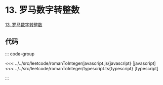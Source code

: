 # 13. 罗马数字转整数

[13. 罗马数字转整数](https://leetcode.cn/problems/roman-to-integer/description/)

## 代码

::: code-group

<<< ../../src/leetcode/romanToInteger/javascript.js{javascript} [javascript]
<<< ../../src/leetcode/romanToInteger/typescript.ts{typescript} [typescript]

:::
